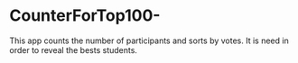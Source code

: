 # CounterForTop100-
This app counts the number of participants and sorts by votes. It is need in order to reveal the bests students.
